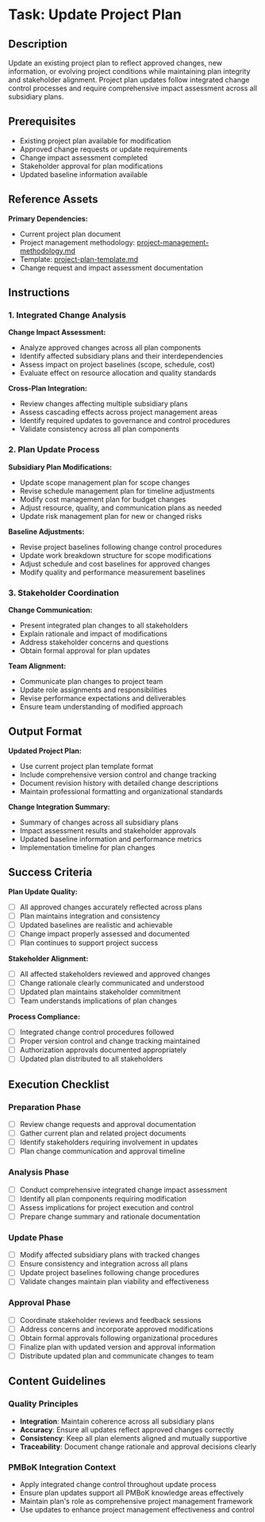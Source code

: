 # Task: Update Project Plan

## Description

Update an existing project plan to reflect approved changes, new information, or evolving project conditions while maintaining plan integrity and stakeholder alignment. Project plan updates follow integrated change control processes and require comprehensive impact assessment across all subsidiary plans.

## Prerequisites

- Existing project plan available for modification
- Approved change requests or update requirements
- Change impact assessment completed
- Stakeholder approval for plan modifications
- Updated baseline information available

## Reference Assets

**Primary Dependencies:**
- Current project plan document
- Project management methodology: [project-management-methodology.md](./.krci-ai/data/project-management-methodology.md)
- Template: [project-plan-template.md](./.krci-ai/templates/project-plan-template.md)
- Change request and impact assessment documentation

## Instructions

### 1. Integrated Change Analysis

**Change Impact Assessment:**
- Analyze approved changes across all plan components
- Identify affected subsidiary plans and their interdependencies
- Assess impact on project baselines (scope, schedule, cost)
- Evaluate effect on resource allocation and quality standards

**Cross-Plan Integration:**
- Review changes affecting multiple subsidiary plans
- Assess cascading effects across project management areas
- Identify required updates to governance and control procedures
- Validate consistency across all plan components

### 2. Plan Update Process

**Subsidiary Plan Modifications:**
- Update scope management plan for scope changes
- Revise schedule management plan for timeline adjustments
- Modify cost management plan for budget changes
- Adjust resource, quality, and communication plans as needed
- Update risk management plan for new or changed risks

**Baseline Adjustments:**
- Revise project baselines following change control procedures
- Update work breakdown structure for scope modifications
- Adjust schedule and cost baselines for approved changes
- Modify quality and performance measurement baselines

### 3. Stakeholder Coordination

**Change Communication:**
- Present integrated plan changes to all stakeholders
- Explain rationale and impact of modifications
- Address stakeholder concerns and questions
- Obtain formal approval for plan updates

**Team Alignment:**
- Communicate plan changes to project team
- Update role assignments and responsibilities
- Revise performance expectations and deliverables
- Ensure team understanding of modified approach

## Output Format

**Updated Project Plan:**
- Use current project plan template format
- Include comprehensive version control and change tracking
- Document revision history with detailed change descriptions
- Maintain professional formatting and organizational standards

**Change Integration Summary:**
- Summary of changes across all subsidiary plans
- Impact assessment results and stakeholder approvals
- Updated baseline information and performance metrics
- Implementation timeline for plan changes

## Success Criteria

**Plan Update Quality:**
- [ ] All approved changes accurately reflected across plans
- [ ] Plan maintains integration and consistency
- [ ] Updated baselines are realistic and achievable
- [ ] Change impact properly assessed and documented
- [ ] Plan continues to support project success

**Stakeholder Alignment:**
- [ ] All affected stakeholders reviewed and approved changes
- [ ] Change rationale clearly communicated and understood
- [ ] Updated plan maintains stakeholder commitment
- [ ] Team understands implications of plan changes

**Process Compliance:**
- [ ] Integrated change control procedures followed
- [ ] Proper version control and change tracking maintained
- [ ] Authorization approvals documented appropriately
- [ ] Updated plan distributed to all stakeholders

## Execution Checklist

### Preparation Phase
- [ ] Review change requests and approval documentation
- [ ] Gather current plan and related project documents
- [ ] Identify stakeholders requiring involvement in updates
- [ ] Plan change communication and approval timeline

### Analysis Phase
- [ ] Conduct comprehensive integrated change impact assessment
- [ ] Identify all plan components requiring modification
- [ ] Assess implications for project execution and control
- [ ] Prepare change summary and rationale documentation

### Update Phase
- [ ] Modify affected subsidiary plans with tracked changes
- [ ] Ensure consistency and integration across all plans
- [ ] Update project baselines following change procedures
- [ ] Validate changes maintain plan viability and effectiveness

### Approval Phase
- [ ] Coordinate stakeholder reviews and feedback sessions
- [ ] Address concerns and incorporate approved modifications
- [ ] Obtain formal approvals following organizational procedures
- [ ] Finalize plan with updated version and approval information
- [ ] Distribute updated plan and communicate changes to team

## Content Guidelines

### Quality Principles
- **Integration**: Maintain coherence across all subsidiary plans
- **Accuracy**: Ensure all updates reflect approved changes correctly
- **Consistency**: Keep all plan elements aligned and mutually supportive
- **Traceability**: Document change rationale and approval decisions clearly

### PMBoK Integration Context
- Apply integrated change control throughout update process
- Ensure plan updates support all PMBoK knowledge areas effectively
- Maintain plan's role as comprehensive project management framework
- Use updates to enhance project management effectiveness and control
